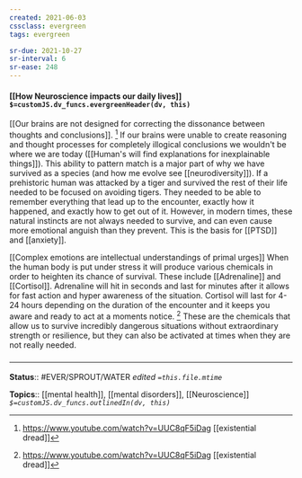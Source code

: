 ```yaml
---
created: 2021-06-03
cssclass: evergreen
tags: evergreen

sr-due: 2021-10-27
sr-interval: 6
sr-ease: 248
---
```


#### [[How Neuroscience impacts our daily lives]] `$=customJS.dv_funcs.evergreenHeader(dv, this)`

[[Our brains are not designed for correcting the dissonance between thoughts and conclusions]]. [^1]  If our brains were unable to create reasoning and thought processes for completely illogical conclusions we wouldn't be where we are today ([[Human's will find explanations for inexplainable things]]). This ability to pattern match is a major part of why we have survived as a species (and how me evolve see [[neurodiversity]]). If a prehistoric human was attacked by a tiger and survived the rest of their life needed to be focused on avoiding tigers. They needed to be able to remember everything that lead up to the encounter, exactly how it happened, and exactly how to get out of it. However, in modern times, these natural instincts are not always needed to survive, and can even cause more emotional anguish than they prevent. This is the basis for [[PTSD]] and [[anxiety]]. 

[[Complex emotions are intellectual understandings of primal urges]] When the human body is put under stress it will produce various chemicals in order to heighten its chance of survival. These include [[Adrenaline]] and [[Cortisol]]. Adrenaline will hit in seconds and last for minutes after it allows for fast action and hyper awareness of the situation. Cortisol will last for 4-24 hours depending on the duration of the encounter and it keeps you aware and ready to act at a moments notice. [^2] These are the chemicals that allow us to survive incredibly dangerous situations without extraordinary strength or resilience, but they can also be activated at times when they are not really needed.

### <hr class="footnote"/>

**Status**:: #EVER/SPROUT/WATER 
*edited `=this.file.mtime`*

**Topics**:: [[mental health]], [[mental disorders]], [[Neuroscience]] 
*`$=customJS.dv_funcs.outlinedIn(dv, this)`*

[^1]: https://www.youtube.com/watch?v=UUC8qF5iDag [[existential dread]]
[^2]: https://www.youtube.com/watch?v=UUC8qF5iDag [[existential dread]]